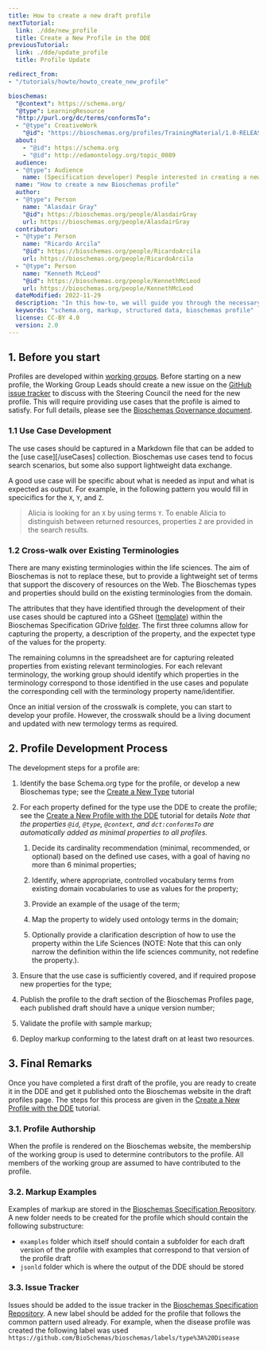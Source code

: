 ```yaml
---
title: How to create a new draft profile
nextTutorial:
  link: ./dde/new_profile
  title: Create a New Profile in the DDE
previousTutorial:
  link: ./dde/update_profile
  title: Profile Update

redirect_from:
- "/tutorials/howto/howto_create_new_profile"

bioschemas:
  "@context": https://schema.org/
  "@type": LearningResource
  "http://purl.org/dc/terms/conformsTo":
  - "@type": CreativeWork
    "@id": "https://bioschemas.org/profiles/TrainingMaterial/1.0-RELEASE"
  about:
    - "@id": https://schema.org
    - "@id": http://edamontology.org/topic_0089
  audience:
  - "@type": Audience
    name: (Specification developer) People interested in creating a new Bioschemas profile
  name: "How to create a new Bioschemas profile"
  author:
  - "@type": Person
    name: "Alasdair Gray"
    "@id": https://bioschemas.org/people/AlasdairGray
    url: https://bioschemas.org/people/AlasdairGray
  contributor:
  - "@type": Person
    name: "Ricardo Arcila"
    "@id": https://bioschemas.org/people/RicardoArcila
    url: https://bioschemas.org/people/RicardoArcila
  - "@type": Person
    name: "Kenneth McLeod"
    "@id": https://bioschemas.org/people/KennethMcLeod
    url: https://bioschemas.org/people/KennethMcLeod
  dateModified: 2022-11-29
  description: "In this how-to, we will guide you through the necessary steps to create a new Bioschemas profile. The next tutorial will tell you how to add it to the DDE."
  keywords: "schema.org, markup, structured data, bioschemas profile"
  license: CC-BY 4.0
  version: 2.0
---
```


## 1. Before you start

Profiles are developed within [working groups](/groups). Before starting on a new profile, the Working Group Leads should create a new issue on the [GitHub issue tracker](https://github.com/BioSchemas/specifications/issues) to discuss with the Steering Council the need for the new profile. This will require providing use cases that the profile is aimed to satisfy. For full details, please see the [Bioschemas Governance document](https://github.com/Bioschemas/governance/blob/master/governance.md#proposing-a-new-profile).

### 1.1 Use Case Development

The use cases should be captured in a Markdown file that can be added to the [use case][/useCases] collection. Bioschemas use cases tend to focus search scenarios, but some also support lightweight data exchange.

A good use case will be specific about what is needed as input and what is expected as output. For example, in the following pattern you would fill in specicifics for the `X`, `Y`, and `Z`.

> Alicia is looking for an `X` by using terms `Y`. To enable Alicia to distinguish between returned resources, properties `Z` are provided in the search results.

### 1.2 Cross-walk over Existing Terminologies

There are many existing terminologies within the life sciences. The aim of Bioschemas is not to replace these, but to provide a lightweight set of terms that support the discovery of resources on the Web. The Bioschemas types and properties should build on the existing terminologies from the domain.

The attributes that they have identified through the development of their use cases should be captured into a GSheet ([template](https://docs.google.com/spreadsheets/d/1UrEWtP8-ezbhG8anmNgaDwWbCUAi4e7cqq31dr69yf0/edit?usp=sharing)) within the Bioschemas Specification GDrive [folder](https://drive.google.com/drive/folders/0Bw_p-HKWUjHoNThZOWNKbGhOODg?resourcekey=0-H1gdWdmBSIZ1Nj6LGxuj9Q&usp=share_link). The first three columns allow for capturing the property, a description of the property, and the expectet type of the values for the property.

The remaining columns in the spreadsheet are for capturing releated properties from existing relevant terminologies.
For each relevant terminology, the working group should identify which properties in the terminology correspond to those identified in the use cases and populate the corresponding cell with the terminology property name/identifier.

Once an initial version of the crosswalk is complete, you can start to develop your profile. However, the crosswalk should be a living document and updated with new termology terms as required.


## 2. Profile Development Process

The development steps for a profile are:
1. Identify the base Schema.org type for the profile, or develop a new Bioschemas type; see the [Create a New Type](./dde/new_type) tutorial

2. For each property defined for the type use the DDE to create the profile; see the [Create a New Profile with the DDE](./dde/new_profile) tutorial for details 
   _Note that the properties `@id`, `@type`, `@context`, and `dct:conformsTo` are automatically added as minimal properties to all profiles._
    1. Decide its cardinality recommendation (minimal, recommended, or optional) based on the defined use cases, with a goal of having no more than 6 minimal properties;

    2. Identify, where appropriate, controlled vocabulary terms from existing domain vocabularies to use as values for the property;

    3. Provide an example of the usage of the term;

    4. Map the property to widely used ontology terms in the domain;

    5. Optionally provide a clarification description of how to use the property within the Life Sciences (NOTE: Note that this can only narrow the definition within the life sciences community, not redefine the property.).

3. Ensure that the use case is sufficiently covered, and if required propose new properties for the type;

4. Publish the profile to the draft section of the Bioschemas Profiles page, each published draft should have a unique version number;

5. Validate the profile with sample markup;

6. Deploy markup conforming to the latest draft on at least two resources.

## 3. Final Remarks

Once you have completed a first draft of the profile, you are ready to create it in the DDE and get it published onto the Bioschemas website in the draft profiles page. The steps for this process are given in the [Create a New Profile with the DDE](./dde/new_profile) tutorial.

### 3.1. Profile Authorship
When the profile is rendered on the Bioschemas website, the membership of the working group is used to determine contributors to the profile. All members of the working group are assumed to have contributed to the profile.

### 3.2. Markup Examples
Examples of markup are stored in the [Bioschemas Specification Repository](https://github.com/BioSchemas/specifications/). A new folder needs to be created for the profile which should contain the following substructure:
- `examples` folder which itself should contain a subfolder for each draft version of the profile with examples that correspond to that version of the profile draft
- `jsonld` folder which is where the output of the DDE should be stored

### 3.3. Issue Tracker
Issues should be added to the issue tracker in the [Bioschemas Specification Repository](https://github.com/BioSchemas/specifications/). A new label should be added for the profile that follows the common pattern used already. For example, when the disease profile was created the following label was used `https://github.com/BioSchemas/bioschemas/labels/type%3A%20Disease`

